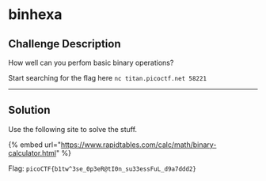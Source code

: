 # binhexa

## Challenge Description

How well can you perfom basic binary operations?

Start searching for the flag here `nc titan.picoctf.net 58221`

***

## Solution

Use the following site to solve the stuff.

{% embed url="https://www.rapidtables.com/calc/math/binary-calculator.html" %}

Flag: `picoCTF{b1tw^3se_0p3eR@tI0n_su33essFuL_d9a7ddd2}`
